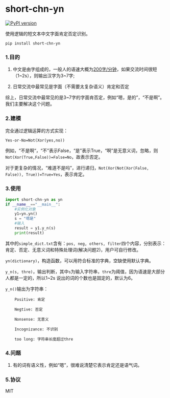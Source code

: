 # short-chn-yn

[![PyPI version](https://badge.fury.io/py/short-chn-yn.svg)](https://badge.fury.io/py/short-chn-yn)

使用逻辑的短文本中文字面肯定否定识别。

`pip install short-chn-yn`

### 1.目的

1. 中文是由字组成的，一般人的语速大概为[200字/分钟](https://dwz.cn/V7nIMYzq)，如果交流时间很短（1~2s），则输出汉字为3~7字;

2. 日常交流中最常见是字面（不需要太复杂语义）肯定和否定

综上，日常交流中最常见的是3~7字的字面肯否定，例如“嗯，是的”，“不是啊”。我们主要解决这个问题。

### 2.建模

完全通过逻辑运算的方式实现：

`Yes-or-No=Not(Xor(yes,no))`

例如，“不是啊“，“不”表示False，“是”表示True，“啊”是无意义词，忽略，则`Not(Xor(True,False))=False=No`，故表示否定。

对于更复杂的情况，“难道不是吗”，进行递归，`Not(Xor(Not(Xor(False, False)), True))=True=Yes`，表示肯定。


### 3.使用

```python
import short-chn-yn as yn
if __name__=="__main__":
    #实例化对象
    y1=yn.yn()
    s = "嗯是"
    #输入
    result = y1.y_n(s)
    print(result)
```

其中的`simple_dict.txt`含有：`pos, neg, others, filter`四个内容，分别表示：肯定、否定、无意义词和特殊处理词(解决问题2)，用户可自行修改。

`yn(dictionary)`，构造函数，可以用符合标准的字典，空缺使用默认字典。

`y_n(s, thre)`，输出判断，其中`s`为输入字符串，`thre`为阈值，因为语速是大部分人都是一定的，所以1~2s 说出的词的个数也是固定的，默认为6。

`y_n()`输出为字符串：

```
    Positive: 肯定

​    Negtive: 否定

​    Nonsense: 无意义

​    Incognizance: 不识别

​    too long: 字符串长度超过thre
```

### 4.问题

1. 有的词有语义性，例如“嗯”，很难说清楚它表示肯定还是语气词。


### 5.协议

MIT

